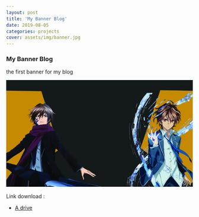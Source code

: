 ```yaml
---
layout: post
title: 'My Banner Blog'
date: 2019-08-05
categories: projects
cover: assets/img/banner.jpg
---
```

### My Banner Blog
the first banner for my blog

![Deploy](assets/img/banner.jpg)  

Link download :
- [A drive](http://a.com)








